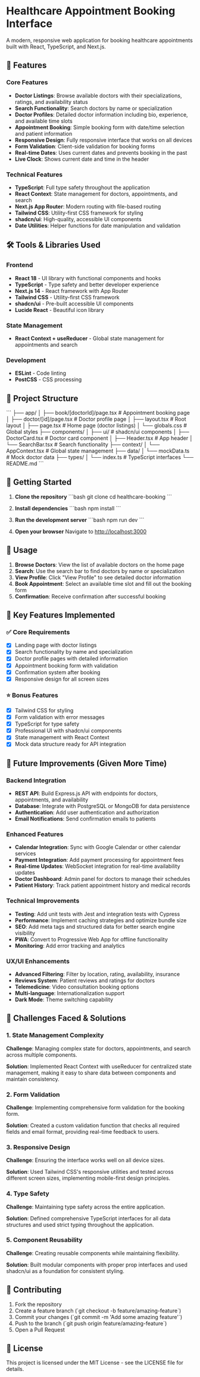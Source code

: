# Healthcare Appointment Booking Interface

A modern, responsive web application for booking healthcare appointments built with React, TypeScript, and Next.js.

## 🚀 Features

### Core Features
- **Doctor Listings**: Browse available doctors with their specializations, ratings, and availability status
- **Search Functionality**: Search doctors by name or specialization
- **Doctor Profiles**: Detailed doctor information including bio, experience, and available time slots
- **Appointment Booking**: Simple booking form with date/time selection and patient information
- **Responsive Design**: Fully responsive interface that works on all devices
- **Form Validation**: Client-side validation for booking forms
- **Real-time Dates**: Uses current dates and prevents booking in the past
- **Live Clock**: Shows current date and time in the header

### Technical Features
- **TypeScript**: Full type safety throughout the application
- **React Context**: State management for doctors, appointments, and search
- **Next.js App Router**: Modern routing with file-based routing
- **Tailwind CSS**: Utility-first CSS framework for styling
- **shadcn/ui**: High-quality, accessible UI components
- **Date Utilities**: Helper functions for date manipulation and validation

## 🛠️ Tools & Libraries Used

### Frontend
- **React 18** - UI library with functional components and hooks
- **TypeScript** - Type safety and better developer experience
- **Next.js 14** - React framework with App Router
- **Tailwind CSS** - Utility-first CSS framework
- **shadcn/ui** - Pre-built accessible UI components
- **Lucide React** - Beautiful icon library

### State Management
- **React Context + useReducer** - Global state management for appointments and search

### Development
- **ESLint** - Code linting
- **PostCSS** - CSS processing

## 📁 Project Structure

\`\`\`
├── app/
│   ├── book/[doctorId]/page.tsx    # Appointment booking page
│   ├── doctor/[id]/page.tsx        # Doctor profile page
│   ├── layout.tsx                  # Root layout
│   ├── page.tsx                    # Home page (doctor listings)
│   └── globals.css                 # Global styles
├── components/
│   ├── ui/                         # shadcn/ui components
│   ├── DoctorCard.tsx             # Doctor card component
│   ├── Header.tsx                 # App header
│   └── SearchBar.tsx              # Search functionality
├── context/
│   └── AppContext.tsx             # Global state management
├── data/
│   └── mockData.ts                # Mock doctor data
├── types/
│   └── index.ts                   # TypeScript interfaces
└── README.md
\`\`\`

## 🚀 Getting Started

1. **Clone the repository**
   \`\`\`bash
   git clone <repository-url>
   cd healthcare-booking
   \`\`\`

2. **Install dependencies**
   \`\`\`bash
   npm install
   \`\`\`

3. **Run the development server**
   \`\`\`bash
   npm run dev
   \`\`\`

4. **Open your browser**
   Navigate to [http://localhost:3000](http://localhost:3000)

## 📱 Usage

1. **Browse Doctors**: View the list of available doctors on the home page
2. **Search**: Use the search bar to find doctors by name or specialization
3. **View Profile**: Click "View Profile" to see detailed doctor information
4. **Book Appointment**: Select an available time slot and fill out the booking form
5. **Confirmation**: Receive confirmation after successful booking

## 🎯 Key Features Implemented

### ✅ Core Requirements
- [x] Landing page with doctor listings
- [x] Search functionality by name and specialization
- [x] Doctor profile pages with detailed information
- [x] Appointment booking form with validation
- [x] Confirmation system after booking
- [x] Responsive design for all screen sizes

### ⭐ Bonus Features
- [x] Tailwind CSS for styling
- [x] Form validation with error messages
- [x] TypeScript for type safety
- [x] Professional UI with shadcn/ui components
- [x] State management with React Context
- [x] Mock data structure ready for API integration

## 🔮 Future Improvements (Given More Time)

### Backend Integration
- **REST API**: Build Express.js API with endpoints for doctors, appointments, and availability
- **Database**: Integrate with PostgreSQL or MongoDB for data persistence
- **Authentication**: Add user authentication and authorization
- **Email Notifications**: Send confirmation emails to patients

### Enhanced Features
- **Calendar Integration**: Sync with Google Calendar or other calendar services
- **Payment Integration**: Add payment processing for appointment fees
- **Real-time Updates**: WebSocket integration for real-time availability updates
- **Doctor Dashboard**: Admin panel for doctors to manage their schedules
- **Patient History**: Track patient appointment history and medical records

### Technical Improvements
- **Testing**: Add unit tests with Jest and integration tests with Cypress
- **Performance**: Implement caching strategies and optimize bundle size
- **SEO**: Add meta tags and structured data for better search engine visibility
- **PWA**: Convert to Progressive Web App for offline functionality
- **Monitoring**: Add error tracking and analytics

### UX/UI Enhancements
- **Advanced Filtering**: Filter by location, rating, availability, insurance
- **Reviews System**: Patient reviews and ratings for doctors
- **Telemedicine**: Video consultation booking options
- **Multi-language**: Internationalization support
- **Dark Mode**: Theme switching capability

## 🚧 Challenges Faced & Solutions

### 1. State Management Complexity
**Challenge**: Managing complex state for doctors, appointments, and search across multiple components.

**Solution**: Implemented React Context with useReducer for centralized state management, making it easy to share data between components and maintain consistency.

### 2. Form Validation
**Challenge**: Implementing comprehensive form validation for the booking form.

**Solution**: Created a custom validation function that checks all required fields and email format, providing real-time feedback to users.

### 3. Responsive Design
**Challenge**: Ensuring the interface works well on all device sizes.

**Solution**: Used Tailwind CSS's responsive utilities and tested across different screen sizes, implementing mobile-first design principles.

### 4. Type Safety
**Challenge**: Maintaining type safety across the entire application.

**Solution**: Defined comprehensive TypeScript interfaces for all data structures and used strict typing throughout the application.

### 5. Component Reusability
**Challenge**: Creating reusable components while maintaining flexibility.

**Solution**: Built modular components with proper prop interfaces and used shadcn/ui as a foundation for consistent styling.

## 🤝 Contributing

1. Fork the repository
2. Create a feature branch (\`git checkout -b feature/amazing-feature\`)
3. Commit your changes (\`git commit -m 'Add some amazing feature'\`)
4. Push to the branch (\`git push origin feature/amazing-feature\`)
5. Open a Pull Request

## 📄 License

This project is licensed under the MIT License - see the LICENSE file for details.
